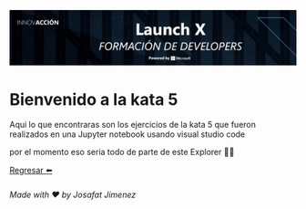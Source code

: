 ![Banner](https://github.com/JosafatJimenezB/Jupyter-notebook_Lessons/blob/main/extra/index.jpg)

# Bienvenido a la kata 5

Aqui lo que encontraras son los ejercicios de la kata 5 que fueron realizados en una Jupyter notebook usando visual studio code

por el momento eso seria todo de parte de este Explorer :man_astronaut:


[Regresar :arrow_left:](https://github.com/JosafatJimenezB/Jupyter-notebook_Lessons)


###### Made with :heart: by Josafat Jimenez
